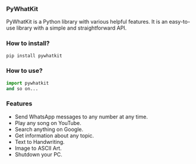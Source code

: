 <h3> PyWhatKit </h3>

PyWhatKit is a Python library with various helpful features. It is an easy-to-use library with a simple and straightforward API.

<h3> How to install? </h3>

```bash
pip install pywhatkit
```

<h3> How to use? </h3>

```python
import pywhatkit
and so on...
```

<h3> Features </h3>

- Send WhatsApp messages to any number at any time.
- Play any song on YouTube.
- Search anything on Google.
- Get information about any topic.
- Text to Handwriting.
- Image to ASCII Art.
- Shutdown your PC.